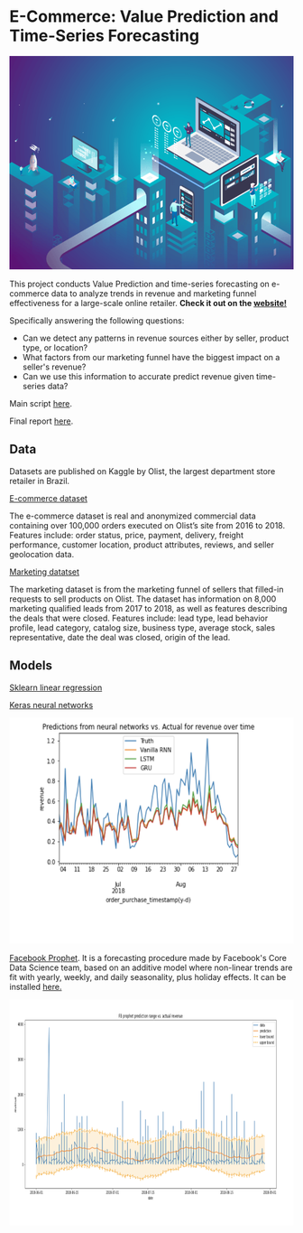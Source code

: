 # E-Commerce: Value Prediction and Time-Series Forecasting
![](https://github.com/francisfjin/e-commerce-forecasting/blob/main/images/ecommerce.png)

This project conducts Value Prediction and time-series forecasting on e-commerce data to analyze trends in revenue and marketing funnel effectiveness for a large-scale online retailer. **Check it out on the [website!](https://francisfjin.github.io/e-commerce-forecasting/)**

Specifically answering the following questions: 
- Can we detect any patterns in revenue sources either by seller, product type, or location? 
- What factors from our marketing funnel have the biggest impact on a seller's revenue? 
- Can we use this information to accurate predict revenue given time-series data? 

Main script [here](https://github.com/francisfjin/e-commerce-forecasting/blob/main/final.ipynb).

Final report [here]( ).

## Data

Datasets are published on Kaggle by Olist, the largest department store retailer in Brazil.

[E-commerce dataset](https://www.kaggle.com/olistbr/brazilian-ecommerce)

The e-commerce dataset is real and anonymized commercial data containing over 100,000 orders executed on Olist’s site from 2016 to 2018. Features include: order status, price, payment, delivery, freight performance, customer location, product attributes, reviews, and seller geolocation data. 

[Marketing datatset](https://www.kaggle.com/olistbr/marketing-funnel-olist)

The marketing dataset is from the marketing funnel of sellers that filled-in requests to sell products on Olist. The dataset has information on 8,000 marketing qualified leads from 2017 to 2018, as well as features describing the deals that were closed. Features include: lead type, lead behavior profile, lead category, catalog size, business type, average stock, sales representative, date the deal was closed, origin of the lead. 

## Models

[Sklearn linear regression](https://scikit-learn.org/stable/modules/generated/sklearn.linear_model.LinearRegression.html)

[Keras neural networks](https://keras.io/)

<img src="https://github.com/francisfjin/e-commerce-forecasting/blob/main/images/neuralnet.png" height="400" width="600">

[Facebook Prophet](https://facebook.github.io/prophet/). It is a forecasting procedure made by Facebook's Core Data Science team, based on an additive model where non-linear trends are fit with yearly, weekly, and daily seasonality, plus holiday effects. It can be installed [here.](https://pypi.org/project/fbprophet/)

<img src="https://github.com/francisfjin/e-commerce-forecasting/blob/main/images/prophet.png" height="400" width="650">




